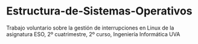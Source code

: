 # Estructura-de-Sistemas-Operativos
Trabajo voluntario sobre la gestión de interrupciones en Linux de la asignatura ESO, 2º cuatrimestre, 2º curso, Ingeniería Informática UVA
